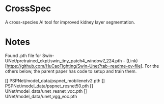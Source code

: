 # CrossSpec

A cross-species AI tool for improved kidney layer segmentation.

# Notes

Found .pth file for Swin-UNet/pretrained_ckpt/swin_tiny_patch4_window7_224.pth - (Link)[https://github.com/HuCaoFighting/Swin-Unet?tab=readme-ov-file]. For the others below, the parent paper has code to setup and train them.

[] PSPNet/model_data/pspnet_mobilenetv2.pth
[] PSPNet/model_data/pspnet_resnet50.pth
[] UNet/model_data/unet_resnet_voc.pth
[] UNet/model_data/unet_vgg_voc.pth
